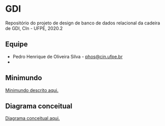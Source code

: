 # GDI
Repositório do projeto de design de banco de dados relacional da cadeira de GDI, CIn - UFPE, 2020.2


## Equipe

* Pedro Henrique de Oliveira Silva - phos@cin.ufpe.br
* 

## Minimundo
[Minimundo descrito aqui.](minimundo.md)

## Diagrama conceitual
[Diagrama conceitual aqui.](Diagrama%20conceitual.pdf)
